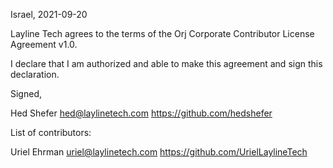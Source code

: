 Israel, 2021-09-20

Layline Tech agrees to the terms of the Orj Corporate Contributor License Agreement v1.0.

I declare that I am authorized and able to make this agreement and sign this declaration.

Signed,

Hed Shefer hed@laylinetech.com https://github.com/hedshefer

List of contributors:

Uriel Ehrman uriel@laylinetech.com https://github.com/UrielLaylineTech